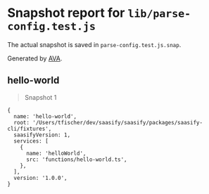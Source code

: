 # Snapshot report for `lib/parse-config.test.js`

The actual snapshot is saved in `parse-config.test.js.snap`.

Generated by [AVA](https://ava.li).

## hello-world

> Snapshot 1

    {
      name: 'hello-world',
      root: '/Users/tfischer/dev/saasify/saasify/packages/saasify-cli/fixtures',
      saasifyVersion: 1,
      services: [
        {
          name: 'helloWorld',
          src: 'functions/hello-world.ts',
        },
      ],
      version: '1.0.0',
    }
